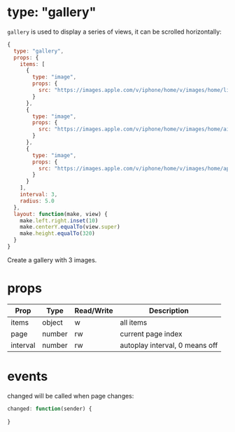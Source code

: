 # type: "gallery"

`gallery` is used to display a series of views, it can be scrolled horizontally:

```js
{
  type: "gallery",
  props: {
    items: [
      {
        type: "image",
        props: {
          src: "https://images.apple.com/v/iphone/home/v/images/home/limited_edition/iphone_7_product_red_large_2x.jpg"
        }
      },
      {
        type: "image",
        props: {
          src: "https://images.apple.com/v/iphone/home/v/images/home/airpods_large_2x.jpg"
        }
      },
      {
        type: "image",
        props: {
          src: "https://images.apple.com/v/iphone/home/v/images/home/apple_pay_large_2x.jpg"
        }
      }
    ],
    interval: 3,
    radius: 5.0
  },
  layout: function(make, view) {
    make.left.right.inset(10)
    make.centerY.equalTo(view.super)
    make.height.equalTo(320)
  }
}
```

Create a gallery with 3 images.

# props

Prop | Type | Read/Write | Description
---|---|---|---
items | object | w | all items
page | number | rw | current page index
interval | number | rw | autoplay interval, 0 means off

# events

changed will be called when page changes:

```js
changed: function(sender) {
  
}
```